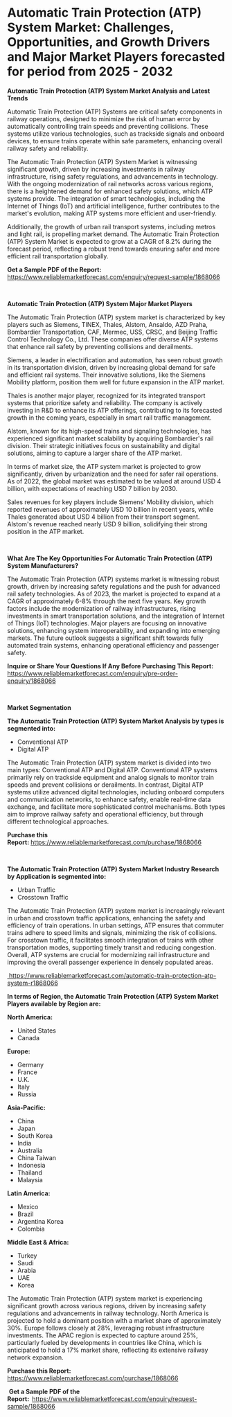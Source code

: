 <p><h1>Automatic Train Protection (ATP) System Market: Challenges, Opportunities, and Growth Drivers and Major Market Players forecasted for period from 2025 - 2032</h1></p><p><strong>Automatic Train Protection (ATP) System Market Analysis and Latest Trends</strong></p>
<p><p>Automatic Train Protection (ATP) Systems are critical safety components in railway operations, designed to minimize the risk of human error by automatically controlling train speeds and preventing collisions. These systems utilize various technologies, such as trackside signals and onboard devices, to ensure trains operate within safe parameters, enhancing overall railway safety and reliability.</p><p>The Automatic Train Protection (ATP) System Market is witnessing significant growth, driven by increasing investments in railway infrastructure, rising safety regulations, and advancements in technology. With the ongoing modernization of rail networks across various regions, there is a heightened demand for enhanced safety solutions, which ATP systems provide. The integration of smart technologies, including the Internet of Things (IoT) and artificial intelligence, further contributes to the market's evolution, making ATP systems more efficient and user-friendly.</p><p>Additionally, the growth of urban rail transport systems, including metros and light rail, is propelling market demand. The Automatic Train Protection (ATP) System Market is expected to grow at a CAGR of 8.2% during the forecast period, reflecting a robust trend towards ensuring safer and more efficient rail transportation globally.</p></p>
<p><strong>Get a Sample PDF of the Report:&nbsp;</strong> <a href="https://www.reliablemarketforecast.com/enquiry/request-sample/1868066?utm_campaign=3091&utm_medium=2&utm_source=Github&utm_content=ia&utm_term=12042025&utm_id=automatic-train-protection-atp-system">https://www.reliablemarketforecast.com/enquiry/request-sample/1868066</a></p>
<p>&nbsp;</p>
<p><strong>Automatic Train Protection (ATP) System Major Market Players</strong></p>
<p><p>The Automatic Train Protection (ATP) system market is characterized by key players such as Siemens, TINEX, Thales, Alstom, Ansaldo, AZD Praha, Bombardier Transportation, CAF, Mermec, USS, CRSC, and Beijing Traffic Control Technology Co., Ltd. These companies offer diverse ATP systems that enhance rail safety by preventing collisions and derailments.</p><p>Siemens, a leader in electrification and automation, has seen robust growth in its transportation division, driven by increasing global demand for safe and efficient rail systems. Their innovative solutions, like the Siemens Mobility platform, position them well for future expansion in the ATP market.</p><p>Thales is another major player, recognized for its integrated transport systems that prioritize safety and reliability. The company is actively investing in R&D to enhance its ATP offerings, contributing to its forecasted growth in the coming years, especially in smart rail traffic management.</p><p>Alstom, known for its high-speed trains and signaling technologies, has experienced significant market scalability by acquiring Bombardier's rail division. Their strategic initiatives focus on sustainability and digital solutions, aiming to capture a larger share of the ATP market.</p><p>In terms of market size, the ATP system market is projected to grow significantly, driven by urbanization and the need for safer rail operations. As of 2022, the global market was estimated to be valued at around USD 4 billion, with expectations of reaching USD 7 billion by 2030.</p><p>Sales revenues for key players include Siemens’ Mobility division, which reported revenues of approximately USD 10 billion in recent years, while Thales generated about USD 4 billion from their transport segment. Alstom's revenue reached nearly USD 9 billion, solidifying their strong position in the ATP market.</p></p>
<p>&nbsp;</p>
<p><strong>What Are The Key Opportunities For Automatic Train Protection (ATP) System Manufacturers?</strong></p>
<p><p>The Automatic Train Protection (ATP) systems market is witnessing robust growth, driven by increasing safety regulations and the push for advanced rail safety technologies. As of 2023, the market is projected to expand at a CAGR of approximately 6-8% through the next five years. Key growth factors include the modernization of railway infrastructures, rising investments in smart transportation solutions, and the integration of Internet of Things (IoT) technologies. Major players are focusing on innovative solutions, enhancing system interoperability, and expanding into emerging markets. The future outlook suggests a significant shift towards fully automated train systems, enhancing operational efficiency and passenger safety.</p></p>
<p><strong>Inquire or Share Your Questions If Any Before Purchasing This Report:</strong> <a href="https://www.reliablemarketforecast.com/enquiry/pre-order-enquiry/1868066?utm_campaign=3091&utm_medium=2&utm_source=Github&utm_content=ia&utm_term=12042025&utm_id=automatic-train-protection-atp-system">https://www.reliablemarketforecast.com/enquiry/pre-order-enquiry/1868066</a></p>
<p>&nbsp;</p>
<p><strong>Market Segmentation</strong></p>
<p><strong>The Automatic Train Protection (ATP) System Market Analysis by types is segmented into:</strong></p>
<p><ul><li>Conventional ATP</li><li>Digital ATP</li></ul></p>
<p><p>The Automatic Train Protection (ATP) system market is divided into two main types: Conventional ATP and Digital ATP. Conventional ATP systems primarily rely on trackside equipment and analog signals to monitor train speeds and prevent collisions or derailments. In contrast, Digital ATP systems utilize advanced digital technologies, including onboard computers and communication networks, to enhance safety, enable real-time data exchange, and facilitate more sophisticated control mechanisms. Both types aim to improve railway safety and operational efficiency, but through different technological approaches.</p></p>
<p><strong>Purchase this Report:&nbsp;</strong><a href="https://www.reliablemarketforecast.com/purchase/1868066?utm_campaign=3091&utm_medium=2&utm_source=Github&utm_content=ia&utm_term=12042025&utm_id=automatic-train-protection-atp-system">https://www.reliablemarketforecast.com/purchase/1868066</a></p>
<p>&nbsp;</p>
<p><strong>The Automatic Train Protection (ATP) System Market Industry Research by Application is segmented into:</strong></p>
<p><ul><li>Urban Traffic</li><li>Crosstown Traffic</li></ul></p>
<p><p>The Automatic Train Protection (ATP) system market is increasingly relevant in urban and crosstown traffic applications, enhancing the safety and efficiency of train operations. In urban settings, ATP ensures that commuter trains adhere to speed limits and signals, minimizing the risk of collisions. For crosstown traffic, it facilitates smooth integration of trains with other transportation modes, supporting timely transit and reducing congestion. Overall, ATP systems are crucial for modernizing rail infrastructure and improving the overall passenger experience in densely populated areas.</p></p>
<p><a href="https://www.reliablemarketforecast.com/automatic-train-protection-atp-system-r1868066?utm_campaign=3091&utm_medium=2&utm_source=Github&utm_content=ia&utm_term=12042025&utm_id=automatic-train-protection-atp-system">&nbsp;https://www.reliablemarketforecast.com/automatic-train-protection-atp-system-r1868066</a></p>
<p><strong>In terms of Region, the Automatic Train Protection (ATP) System Market Players available by Region are:</strong></p>
<p>
    <p> <strong> North America: </strong>
        <ul>
            <li>United States</li>
            <li>Canada</li>
        </ul>
        </p> 
    <p> <strong> Europe: </strong>
        <ul>
            <li>Germany</li>
            <li>France</li>
            <li>U.K.</li>
            <li>Italy</li>
            <li>Russia</li>
        </ul>
        </p> 
    <p> <strong> Asia-Pacific: </strong>
        <ul>
            <li>China</li>
            <li>Japan</li>
            <li>South Korea</li>
            <li>India</li>
            <li>Australia</li>
            <li>China Taiwan</li>
            <li>Indonesia</li>
            <li>Thailand</li>
            <li>Malaysia</li>
        </ul>
        </p> 
    <p> <strong> Latin America: </strong>
        <ul>
            <li>Mexico</li>
            <li>Brazil</li>
            <li>Argentina Korea</li>
            <li>Colombia</li>
        </ul>
        </p> 
    <p> <strong> Middle East & Africa: </strong>
        <ul>
            <li>Turkey</li>
            <li>Saudi</li>
            <li>Arabia</li>
            <li>UAE</li>
            <li>Korea</li>
        </ul>
    </p>
    </p>
<p><p>The Automatic Train Protection (ATP) system market is experiencing significant growth across various regions, driven by increasing safety regulations and advancements in railway technology. North America is projected to hold a dominant position with a market share of approximately 30%. Europe follows closely at 28%, leveraging robust infrastructure investments. The APAC region is expected to capture around 25%, particularly fueled by developments in countries like China, which is anticipated to hold a 17% market share, reflecting its extensive railway network expansion.</p></p>
<p><strong>Purchase this Report: </strong><a href="https://www.reliablemarketforecast.com/purchase/1868066?utm_campaign=3091&utm_medium=2&utm_source=Github&utm_content=ia&utm_term=12042025&utm_id=automatic-train-protection-atp-system">https://www.reliablemarketforecast.com/purchase/1868066</a></p>
<p>&nbsp;<strong>Get a Sample PDF of the Report:&nbsp;&nbsp;</strong><a href="https://www.reliablemarketforecast.com/enquiry/request-sample/1868066?utm_campaign=3091&utm_medium=2&utm_source=Github&utm_content=ia&utm_term=12042025&utm_id=automatic-train-protection-atp-system">https://www.reliablemarketforecast.com/enquiry/request-sample/1868066</a></p>
<p><strong></strong></p>
<p><p></p><p></p><p></p></p>